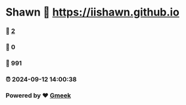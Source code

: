 # Shawn :link: https://iishawn.github.io 
### :page_facing_up: [2](https://iishawn.github.io/tag.html) 
### :speech_balloon: 0 
### :hibiscus: 991 
### :alarm_clock: 2024-09-12 14:00:38 
### Powered by :heart: [Gmeek](https://github.com/Meekdai/Gmeek)
